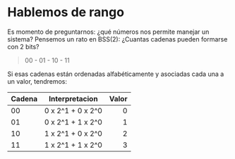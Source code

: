 # Hablemos de rango
Es momento de preguntarnos: ¿qué números nos permite manejar un sistema? Pensemos un rato en BSS(2): ¿Cuantas cadenas pueden formarse con 2 bits? 

> 00 - 01 - 10 - 11 

Si esas cadenas están ordenadas alfabéticamente y asociadas cada una a un valor, tendremos:

|Cadena | Interpretacion | Valor|
| ------------- |:-------------:| -----:|
|00 | 0 x 2^1 + 0 x 2^0 |0|
|01 | 0 x 2^1 + 1 x 2^0 |1|
|10 | 1 x 2^1 + 0 x 2^0 |2|
|11 | 1 x 2^1 + 1 x 2^0 |3|
